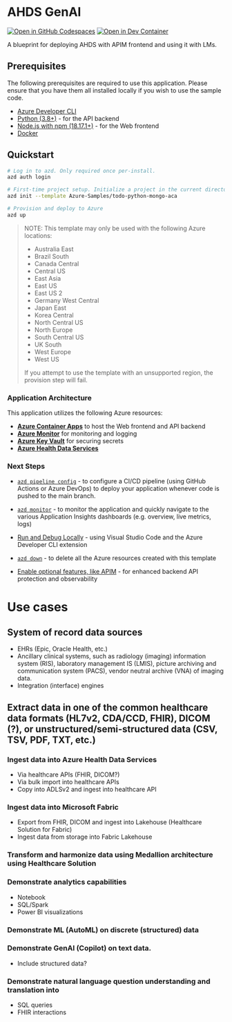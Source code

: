 # AHDS GenAI

[![Open in GitHub Codespaces](https://img.shields.io/static/v1?style=for-the-badge&label=GitHub+Codespaces&message=Open&color=brightgreen&logo=github)](https://codespaces.new/azure-samples/todo-python-mongo-aca)
[![Open in Dev Container](https://img.shields.io/static/v1?style=for-the-badge&label=Dev+Containers&message=Open&color=blue&logo=visualstudiocode)](https://vscode.dev/redirect?url=vscode://ms-vscode-remote.remote-containers/cloneInVolume?url=https://github.com/azure-samples/todo-python-mongo-aca)

A blueprint for deploying AHDS with APIM frontend and using it with LMs.

## Prerequisites

The following prerequisites are required to use this application. Please ensure that you have them all installed locally if you wish to use the sample code.

- [Azure Developer CLI](https://aka.ms/azd-install)
- [Python (3.8+)](https://www.python.org/downloads/) - for the API backend
- [Node.js with npm (18.17.1+)](https://nodejs.org/) - for the Web frontend
- [Docker](https://docs.docker.com/get-docker/)

## Quickstart

```bash
# Log in to azd. Only required once per-install.
azd auth login

# First-time project setup. Initialize a project in the current directory, using this template. 
azd init --template Azure-Samples/todo-python-mongo-aca

# Provision and deploy to Azure
azd up
```

> NOTE: This template may only be used with the following Azure locations:
>
> - Australia East
> - Brazil South
> - Canada Central
> - Central US
> - East Asia
> - East US
> - East US 2
> - Germany West Central
> - Japan East
> - Korea Central
> - North Central US
> - North Europe
> - South Central US
> - UK South
> - West Europe
> - West US
>
> If you attempt to use the template with an unsupported region, the provision step will fail.

### Application Architecture

This application utilizes the following Azure resources:

- [**Azure Container Apps**](https://docs.microsoft.com/azure/container-apps/) to host the Web frontend and API backend
- [**Azure Monitor**](https://docs.microsoft.com/azure/azure-monitor/) for monitoring and logging
- [**Azure Key Vault**](https://docs.microsoft.com/azure/key-vault/) for securing secrets
- [**Azure Health Data Services**](https://learn.microsoft.com/azure/healthcare-apis/health-data-services-get-started)

### Next Steps

- [`azd pipeline config`](https://learn.microsoft.com/azure/developer/azure-developer-cli/configure-devops-pipeline?tabs=GitHub) - to configure a CI/CD pipeline (using GitHub Actions or Azure DevOps) to deploy your application whenever code is pushed to the main branch. 

- [`azd monitor`](https://learn.microsoft.com/azure/developer/azure-developer-cli/monitor-your-app) - to monitor the application and quickly navigate to the various Application Insights dashboards (e.g. overview, live metrics, logs)

- [Run and Debug Locally](https://learn.microsoft.com/azure/developer/azure-developer-cli/debug?pivots=ide-vs-code) - using Visual Studio Code and the Azure Developer CLI extension

- [`azd down`](https://learn.microsoft.com/azure/developer/azure-developer-cli/reference#azd-down) - to delete all the Azure resources created with this template

- [Enable optional features, like APIM](./OPTIONAL_FEATURES.md) - for enhanced backend API protection and observability

# Use cases

## System of record data sources

- EHRs (Epic, Oracle Health, etc.)
- Ancillary clinical systems, such as radiology (imaging) information system (RIS), laboratory management IS (LMIS), picture archiving and communication system (PACS), vendor neutral archive (VNA) of imaging data.
- Integration (interface) engines

## Extract data in one of the common healthcare data formats (HL7v2, CDA/CCD, FHIR), DICOM (?), or unstructured/semi-structured data (CSV, TSV, PDF, TXT, etc.)

### Ingest data into Azure Health Data Services

- Via healthcare APIs (FHIR, DICOM?)
- Via bulk import into healthcare APIs
- Copy into ADLSv2 and ingest into healthcare API

### Ingest data into Microsoft Fabric

- Export from FHIR, DICOM and ingest into Lakehouse (Healthcare Solution for Fabric)
- Ingest data from storage into Fabric Lakehouse

### Transform and harmonize data using Medallion architecture using Healthcare Solution

### Demonstrate analytics capabilities

- Notebook
- SQL/Spark
- Power BI visualizations

### Demonstrate ML (AutoML) on discrete (structured) data

### Demonstrate GenAI (Copilot) on text data.

- Include structured data?

### Demonstrate natural language question understanding and translation into

- SQL queries
- FHIR interactions
